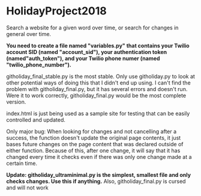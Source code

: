 # HolidayProject2018
Search a website for a given word over time, or search for changes in general over time.

**You need to create a file named "variables.py" that contains your Twilio account SID (named "account_sid"), your authentication token (named"auth_token"), and your Twilio phone numer (named "twilio_phone_number").**

githoliday_final_stable.py is the most stable. Only use githoliday.py to look at other potential ways of doing this that I didn't end up using. I can't find the problem with githoliday_final.py, but it has several errors and doesn't run. Were it to work correctly, githoliday_final.py would be the most complete version.

index.html is just being used as a sample site for testing that can be easily controlled and updated.

Only major bug: When looking for changes and not cancelling after a success, the function doesn't update the original page contents, it just bases future changes on the page content that was declared outside of either function. Because of this, after one change, it will say that it has changed every time it checks even if there was only one change made at a certain time.

**Update: githoliday_ultraminimal.py is the simplest, smallest file and only checks changes. Use this if anything.**
Also, githoliday_final.py is cursed and will not work
